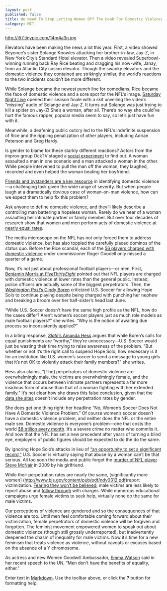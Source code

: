 ```yaml
---
layout: post
published: false
title: We Need To Stop Letting Women Off The Hook For Domestic Violence
category: MIT
---
```


http://i57.tinypic.com/14m4a3n.jpg

Elevators have been making the news a lot this year. First, a video showed Beyonce’s sister Solange Knowles attacking her brother-in-law, Jay-Z, in New York City’s Standard Hotel elevator. Then a video revealed Superbowl-winning running back Ray Rice beating and dragging his now-wife, Janay, from an Atlantic City casino elevator. Though the swanky elevators and the domestic violence they contained are strikingly similar, the world’s reactions to the two incidents couldn’t be more different. 

While Solange became the newest punch line for comedians, Rice became the face of domestic violence and a sore spot for the NFL’s image. [Saturday Night Live](http://variety.com/2014/tv/news/watch-saturday-night-love-jay-z-solange-knowles-spoof-1201185453/) opened their season finale with a skit unveiling the video’s “missing” audio of Solange and Jay-Z. It turns out Solange was just trying to kill a spider on Jay-Z! She’s a woman, after all. There’s no way she could’ve hurt the famous rapper, popular media seem to say, so let’s just have fun with it. 

Meanwhile, a deafening public outcry led to the NFL’s indefinite suspension of Rice and the rippling penalization of other players, including Adrian Peterson and Greg Hardy. 

Is gender to blame for these starkly different reactions? Actors from the improv group OckTV staged a [social experiment](http://www.today.com/news/domestic-violence-social-experiment-what-would-you-do-2D80191075) to find out. A woman assaulted a man in one scenario and a man attacked a woman in the other. While people intervened to pull the man off the woman, they laughed, recorded and even helped the woman beating her boyfriend. 

[Friends and bystanders are a key resource](http://cms350.com/politics/keeping-an-arm-s-length-colleges-not-doing-much-to-address-dating-violence.html) in identifying domestic violence—a challenging task given the wide range of severity. But when people laugh at a dramatically obvious case of woman-on-man violence, how can we expect them to help fix this problem?

Ask anyone to define domestic violence, and they’ll likely describe a controlling man battering a hopeless woman. Rarely do we hear of a woman assaulting her intimate partner or family member. But over four decades of research show that women and men perform acts of domestic violence at [nearly equal rates](http://www.nij.gov/topics/crime/intimate-partner-violence/Pages/measuring.aspx). 

The media microscope on the NFL has not only forced them to address domestic violence, but has also toppled the carefully placed dominos of the status quo. Before the Rice scandal, each of the [56 players charged with domestic violence](http://espn.go.com/espnw/news-commentary/article/11553070/why-hope-solo-suspended-team-usa-immediately) under commissioner Roger Goodell only missed a quarter of a game.

Now, it’s not just about professional football players—or men. First, [Benjamin Morris at _FiveThirtyEight_](http://fivethirtyeight.com/datalab/the-rate-of-domestic-violence-arrests-among-nfl-players/) pointed out that NFL players are charged with domestic violence at lower rates than the general public. Instead, police officers are actually some of the biggest perpetrators. Then, the [_Washington Post_’s Cindy Boren](http://www.washingtonpost.com/blogs/early-lead/wp/2014/09/19/hope-solo-and-the-domestic-violence-case-no-one-is-talking-about/) criticized U.S. Soccer for allowing Hope Solo to continue playing despite being charged with punching her nephew and breaking a broom over her half-sister’s head last June. 

“While U.S. Soccer doesn’t have the same high profile as the NFL, how do the cases differ? Aren’t women’s soccer players just as much role models as male football players?” she writes. “Why is the notion of awaiting due process so inconsistently applied?” 

In a biting response, [_Slate_’s Amanda Hess](http://www.slate.com/articles/double_x/doublex/2014/09/hope_solo_domestic_violence_it_is_very_very_stupid_to_compare_the_soccer.html) argues that while Boren’s calls for equal punishments are “worthy,” they’re unnecessary—U.S. Soccer would just be wasting their time trying to raise awareness of the problem. "But whether or not it’s the right call to suspend Hope Solo, how necessary is it for an institution like U.S. women’s soccer to send a message to young girls that it’s not OK to violently attack their family members?" she writes.

Hess also claims, “[The] perpetrators of domestic violence are overwhelmingly male, the victims are overwhelmingly female, and the violence that occurs between intimate partners represents a far more insidious form of abuse than that of a woman fighting with her extended family.” It’s not clear how she draws this false conclusion, given that the [data she sites](http://www.bjs.gov/content/pub/pdf/ipvus.pdf) doesn’t include any perpetration rates by gender. 

She does get one thing right: her headline “No, Women’s Soccer Does Not Have A Domestic Violence Problem.” Of course women’s soccer doesn’t have a domestic violence problem, and neither does the NFL or the entire male sex. Domestic violence is everyone’s problem—one that costs the world [$8 trillion every month](http://freakonomics.com/2014/10/02/108967/). It’s a severe crime no matter who commits it. And now that the NFL has set a new precedent after years of turning a blind eye, employers of public figures should be expected to do the do the same. 

By ignoring Hope Solo’s attacks in lieu of [“an opportunity to set a significant record,”](http://espn.go.com/espnw/news-commentary/article/11553070/why-hope-solo-suspended-team-usa-immediately) U.S. Soccer is virtually saying that abuse by a woman can’t be that serious. All too soon the media and public forget the [murder of NFL player Steve McNair](http://www.sportingnews.com/nfl/story/2014-07-03/steve-mcnair-killed-five-year-anniversary-july-4-2009-memorial-family-celebration-fred-mcnair-titans) in 2009 by his girlfriend.

While their perpetration rates are nearly the same, [significantly more women] (http://www.bjs.gov/content/pub/pdf/ndv0312.pdf)report victimization. [Fearing they won’t be believed](http://www.theguardian.com/commentisfree/2014/mar/12/domestic-violence-male-victims-embarrassment), male victims are less likely to report abuse and [follow through](http://brightonmanplan.wordpress.com/2012/01/19/male-victims-of-domestic-violence-suffering-in-silence/) with charges. While numerous educational campaigns urge female victims to seek help, virtually none do the same for male victims. 

Our perceptions of violence are gendered and so the consequences of that violence are too. Until men feel comfortable coming forward about their victimization, female perpetrators of domestic violence will be forgiven and forgotten. The feminist movement empowered women to speak out about domestic violence (though still grossly underreported), but inadvertently deepened the chasm of inequality for male victims. Now it’s time for a new feminism that treats violence as violence, without caveats or excuses based on the absence of a Y chromosome.

As actress and new Women Goodwill Ambassador, [Emma Watson](http://www.eonline.com/news/581276/emma-watson-gives-emotional-powerful-speech-at-u-n-about-gender-inequality-check-out-a-transcript-and-a-video) said in her recent speech to the UN, “Men don't have the benefits of equality, either."

Enter text in [Markdown](http://daringfireball.net/projects/markdown/). Use the toolbar above, or click the **?** button for formatting help.

